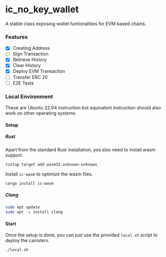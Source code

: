 # ic_no_key_wallet

A stable class exposing wallet funtionalities for EVM based chains.

### Features
- [x] Creating Address
- [ ] Sign Transaction
- [x] Retrieve History
- [x] Clear History
- [x] Deploy EVM Transaction
- [ ] Transfer ERC 20
- [ ] E2E Tests

### Local Environment
These are Ubuntu 22.04 instruction but equivalent instruction should also work on other operating systems.

#### Setup

##### Rust
Apart from the standard Rust installation, you also need to install wasm support.

```bash
rustup target add wasm32-unknown-unknown
```

Install `ic-wasm` to optimize the wasm files.
```
cargo install ic-wasm
```

##### Clang

```bash
sudo apt update
sudo apt -y install clang
```

#### Start
Once the setup is done, you can just use the provided `local.sh` script to deploy the canisters.

```bash
./local.sh
```
